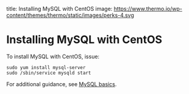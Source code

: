 title: Installing MySQL with CentOS
image: https://www.thermo.io/wp-content/themes/thermo/static/images/perks-4.svg

# Installing MySQL with CentOS
To install MySQL with CentOS, issue:
```
sudo yum install mysql-server
sudo /sbin/service mysqld start
```
For additional guidance, see [MySQL basics](https://www.thermo.io/how-to/databases/mysql-basics).
